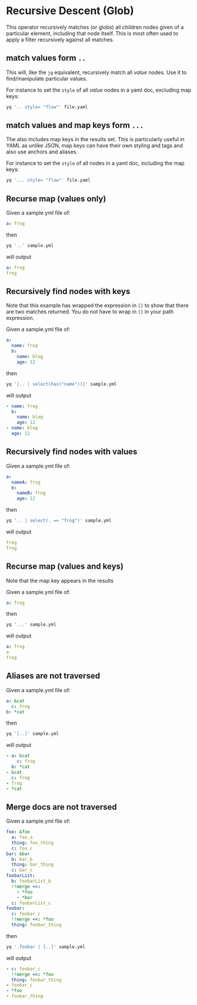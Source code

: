 # Recursive Descent (Glob)

This operator recursively matches (or globs) all children nodes given of a particular element, including that node itself. This is most often used to apply a filter recursively against all matches.

## match values form `..`
This will, like the `jq` equivalent, recursively match all _value_ nodes. Use it to find/manipulate particular values.

For instance to set the `style` of all _value_ nodes in a yaml doc, excluding map keys:

```bash
yq '.. style= "flow"' file.yaml
```

## match values and map keys form `...`
The also includes map keys in the results set. This is particularly useful in YAML as unlike JSON, map keys can have their own styling and tags and also use anchors and aliases.

For instance to set the `style` of all nodes in a yaml doc, including the map keys:

```bash
yq '... style= "flow"' file.yaml
```
## Recurse map (values only)
Given a sample.yml file of:
```yaml
a: frog
```
then
```bash
yq '..' sample.yml
```
will output
```yaml
a: frog
frog
```

## Recursively find nodes with keys
Note that this example has wrapped the expression in `[]` to show that there are two matches returned. You do not have to wrap in `[]` in your path expression.

Given a sample.yml file of:
```yaml
a:
  name: frog
  b:
    name: blog
    age: 12
```
then
```bash
yq '[.. | select(has("name"))]' sample.yml
```
will output
```yaml
- name: frog
  b:
    name: blog
    age: 12
- name: blog
  age: 12
```

## Recursively find nodes with values
Given a sample.yml file of:
```yaml
a:
  nameA: frog
  b:
    nameB: frog
    age: 12
```
then
```bash
yq '.. | select(. == "frog")' sample.yml
```
will output
```yaml
frog
frog
```

## Recurse map (values and keys)
Note that the map key appears in the results

Given a sample.yml file of:
```yaml
a: frog
```
then
```bash
yq '...' sample.yml
```
will output
```yaml
a: frog
a
frog
```

## Aliases are not traversed
Given a sample.yml file of:
```yaml
a: &cat
  c: frog
b: *cat
```
then
```bash
yq '[..]' sample.yml
```
will output
```yaml
- a: &cat
    c: frog
  b: *cat
- &cat
  c: frog
- frog
- *cat
```

## Merge docs are not traversed
Given a sample.yml file of:
```yaml
foo: &foo
  a: foo_a
  thing: foo_thing
  c: foo_c
bar: &bar
  b: bar_b
  thing: bar_thing
  c: bar_c
foobarList:
  b: foobarList_b
  !!merge <<:
    - *foo
    - *bar
  c: foobarList_c
foobar:
  c: foobar_c
  !!merge <<: *foo
  thing: foobar_thing
```
then
```bash
yq '.foobar | [..]' sample.yml
```
will output
```yaml
- c: foobar_c
  !!merge <<: *foo
  thing: foobar_thing
- foobar_c
- *foo
- foobar_thing
```

